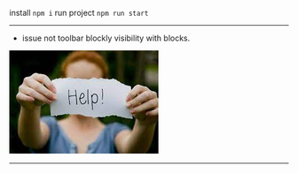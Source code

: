 install ``` npm i ```
run project ``` npm run start ```
***
- issue not toolbar blockly visibility with blocks.

![helpme](./images/help.png)
***